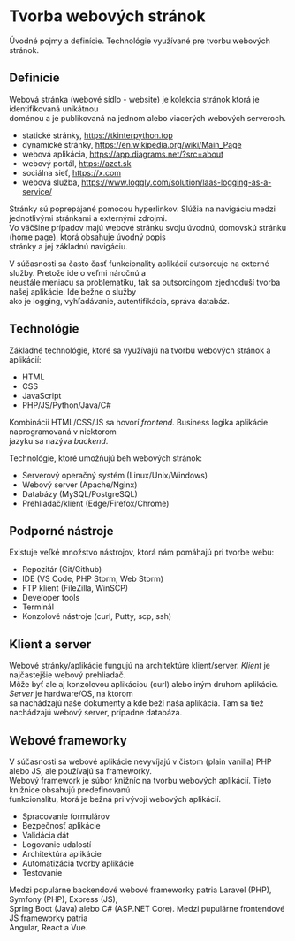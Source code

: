 # Tvorba webových stránok

Úvodné pojmy a definície. Technológie využívané pre tvorbu webových stránok. 

## Definície

Webová stránka (webové sídlo - website) je kolekcia stránok ktorá je identifikovaná unikátnou  
doménou a je publikovaná na jednom alebo viacerých webových serveroch.  

- statické stránky, https://tkinterpython.top
- dynamické stránky, https://en.wikipedia.org/wiki/Main_Page 
- webová aplikácia, https://app.diagrams.net/?src=about
- webový portál, https://azet.sk
- sociálna sieť, https://x.com
- webová služba, https://www.loggly.com/solution/laas-logging-as-a-service/

Stránky sú poprepájané pomocou hyperlinkov. Slúžia na navigáciu medzi jednotlivými stránkami a externými zdrojmi.  
Vo väčšine prípadov majú webové stránku svoju úvodnú, domovskú stránku (home page), ktorá obsahuje úvodný popis  
stránky a jej základnú navigáciu.  

V súčasnosti sa často časť funkcionality aplikácií outsorcuje na externé služby. Pretože ide o veľmi náročnú a  
neustále meniacu sa problematiku, tak sa outsorcingom zjednoduší tvorba našej aplikácie. Ide bežne o služby  
ako je logging, vyhľadávanie, autentifikácia, správa databáz.  


## Technológie

Základné technológie, ktoré sa využívajú na tvorbu webových stránok a aplikácií:

- HTML
- CSS
- JavaScript
- PHP/JS/Python/Java/C#

Kombinácii HTML/CSS/JS sa hovorí *frontend*. Business logika aplikácie naprogramovaná v niektorom  
jazyku sa nazýva *backend*.

Technológie, ktoré umožňujú beh webových stránok:

- Serverový operačný systém (Linux/Unix/Windows)
- Webový server (Apache/Nginx) 
- Databázy (MySQL/PostgreSQL) 
- Prehliadač/klient (Edge/Firefox/Chrome)

## Podporné nástroje

Existuje veľké množstvo nástrojov, ktorá nám pomáhajú pri tvorbe webu:  

- Repozitár (Git/Github)
- IDE (VS Code, PHP Storm, Web Storm)
- FTP klient (FileZilla, WinSCP)
- Developer tools
- Terminál
- Konzolové nástroje (curl, Putty, scp, ssh)
  
## Klient a server

Webové stránky/aplikácie fungujú na architektúre klient/server. *Klient* je najčastejšie webový prehliadač.  
Môže byť ale aj konzolovou aplikáciou (curl) alebo iným druhom aplikácie. *Server* je hardware/OS, na ktorom  
sa nachádzajú naše dokumenty a kde beží naša aplikácia. Tam sa tiež nachádzajú webový server, prípadne databáza.  

## Webové frameworky

V súčasnosti sa webové aplikácie nevyvíjajú v čistom (plain vanilla) PHP alebo JS, ale používajú sa frameworky.  
Webový framework je súbor knižníc na tvorbu webových aplikácií. Tieto knižnice obsahujú predefinovanú  
funkcionalitu, ktorá je bežná pri vývoji webových aplikácií.  

- Spracovanie formulárov
- Bezpečnosť aplikácie
- Validácia dát
- Logovanie udalostí
- Architektúra aplikácie
- Automatizácia tvorby aplikácie
- Testovanie

Medzi populárne backendové webové frameworky patria Laravel (PHP), Symfony (PHP), Express (JS),  
Spring Boot (Java) alebo C# (ASP.NET Core). Medzi pupulárne frontendové JS frameworky patria  
Angular, React a Vue.  



